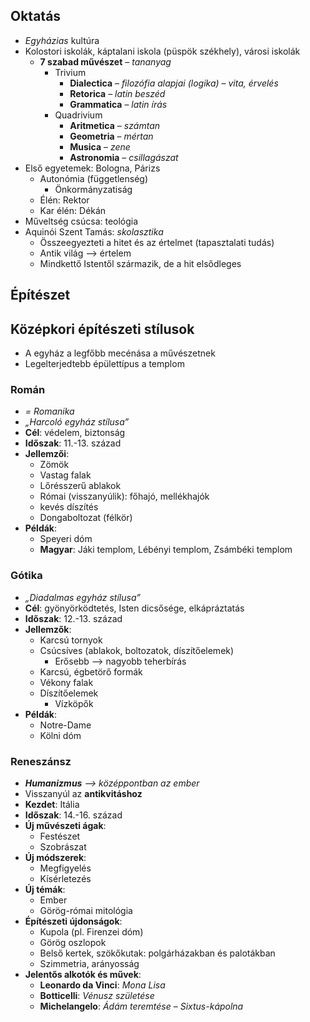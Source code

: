## Oktatás
- *Egyházias* kultúra
- Kolostori iskolák, káptalani iskola (püspök székhely), városi iskolák
	- **7 szabad művészet** – *tananyag*
		- Trivium
			- **Dialectica** – *filozófia alapjai (logika)* – *vita, érvelés*
			- **Retorica** – *latin beszéd*
			- **Grammatica** – *latin írás*
		- Quadrivium
			- **Aritmetica** – *számtan*
			- **Geometria** – *mértan*
			- **Musica** – *zene*
			- **Astronomia** – *csillagászat*
- Első egyetemek: Bologna, Párizs
	- Autonómia (függetlenség)
		- Önkormányzatiság
	- Élén: Rektor
	- Kar élén: Dékán
- Műveltség csúcsa: teológia
- Aquinói Szent Tamás: *skolasztika*
	- Összeegyezteti a hitet és az értelmet (tapasztalati tudás)
	- Antik világ –> értelem
	- Mindkettő Istentől származik, de a hit elsődleges
## Építészet
## Középkori építészeti stílusok
- A egyház a legfőbb mecénása a művészetnek
- Legelterjedtebb épülettípus a templom
### Román
- *= Romanika*
- *„Harcoló egyház stílusa”*
- **Cél**: védelem, biztonság
- **Időszak**: 11.-13. század
- **Jellemzői**:
	- Zömök
	- Vastag falak
	- Lőrésszerű ablakok
	- Római (visszanyúlik): főhajó, mellékhajók
	- kevés díszítés
	- Dongaboltozat (félkör)
- **Példák**:
	- Speyeri dóm
	- **Magyar**: Jáki templom, Lébényi templom, Zsámbéki templom
### Gótika
- *„Diadalmas egyház stílusa”*
- **Cél**: gyönyörködtetés, Isten dicsősége, elkápráztatás
- **Időszak**: 12.-13. század
- **Jellemzők**:
    - Karcsú tornyok
    - Csúcsíves (ablakok, boltozatok, díszítőelemek)
        - Erősebb –> nagyobb teherbírás
    - Karcsú, égbetörő formák
    - Vékony falak
    - Díszítőelemek
        - Vízköpők
- **Példák**:
	- Notre-Dame
	- Kölni dóm
### Reneszánsz
- ***Humanizmus** –> középpontban az ember*
- Visszanyúl az **antikvitáshoz**
- **Kezdet**: Itália
- **Időszak**: 14.-16. század
- **Új művészeti ágak**:
	- Festészet
	- Szobrászat
- **Új módszerek**:
	- Megfigyelés
	- Kísérletezés
- **Új témák**:
	- Ember
	- Görög-római mitológia
- **Építészeti újdonságok**:
	- Kupola (pl. Firenzei dóm)
	- Görög oszlopok
	- Belső kertek, szökőkutak: polgárházakban és palotákban
	- Szimmetria, arányosság
- **Jelentős alkotók és művek**:
	- **Leonardo da Vinci**: *Mona Lisa*
	- **Botticelli**: *Vénusz születése*
	- **Michelangelo**: *Ádám teremtése* – *Sixtus-kápolna*